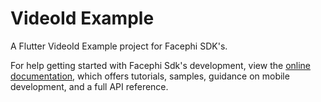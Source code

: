 # VideoId Example

A Flutter VideoId Example project for Facephi SDK's.

For help getting started with Facephi Sdk's development, view the
[online documentation](https://facephi.github.io/sdk-mobile-documentation/docs/flutter/Mobile_SDK), which offers tutorials,
samples, guidance on mobile development, and a full API reference.
